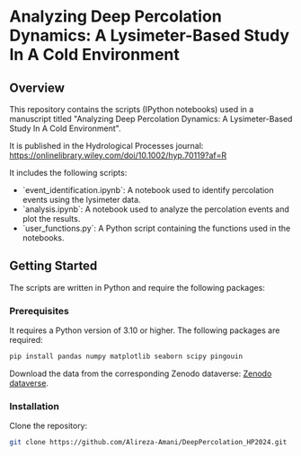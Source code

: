 
# Analyzing Deep Percolation Dynamics: A Lysimeter-Based Study In A Cold Environment

## Overview
<p>
This repository contains the scripts (IPython notebooks) used in a manuscript titled
"Analyzing Deep Percolation Dynamics: A Lysimeter-Based Study In A Cold Environment".

It is published in the Hydrological Processes journal: 
<url>https://onlinelibrary.wiley.com/doi/10.1002/hyp.70119?af=R</url>

It includes the following scripts:
</p>

<ul>
    <li> `event_identification.ipynb`: A notebook used to identify percolation events using the lysimeter data. </li>
    <li> `analysis.ipynb`: A notebook used to analyze the percolation events and plot the results. </li>
    <li> `user_functions.py`: A Python script containing the functions used in the notebooks. </li>
</ul>


## Getting Started
<p>
The scripts are written in Python and require the following packages:
</p>


### Prerequisites
<p>
It requires a Python version of 3.10 or higher. The following packages are required:
</p>

```bash
pip install pandas numpy matplotlib seaborn scipy pingouin
```

<p>
Download the data from the corresponding Zenodo dataverse:
<a href="https://zenodo.org/records/10582140?token=eyJhbGciOiJIUzUxMiJ9.eyJpZCI6ImNjYzhmOWZkLTc0MDQtNDAzNy1hYmQ5LWI4YTM1MjJhZmIwYSIsImRhdGEiOnt9LCJyYW5kb20iOiJiOTY3NTY4M2RiZDEzZjE0ZTM0MTRkYTU5Yjg3NjZkOCJ9.k2S2VvJH3ULDV1nMmh56OL-IcIS9Xz_fX_zpxoJ5SAH9AvSzWUakT1YyvTiNmMMKwW0k2WsY2xlHCxuCGHCm-Q">Zenodo dataverse</a>.
</p>


### Installation
<p>
Clone the repository:
</p>

```bash
git clone https://github.com/Alireza-Amani/DeepPercolation_HP2024.git
```
